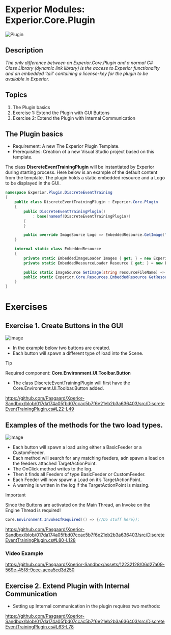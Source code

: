 # Experior Modules: Experior.Core.Plugin

![Plugin](https://github.com/Pasgaard/Xperior-Sandbox/assets/12232128/2ae16ca8-082b-48f9-aeb1-d496fba9096e=20x20)

## Description
_The only difference between an Experior.Core.Plugin and a normal C# Class Library (dynamic link library) is the access to Experior functionality and an embedded ‘tail’ containing a license-key for the plugin to be available in Experior._ 

## Topics
1. The Plugin basics
2. Exercise 1: Extend the Plugin with GUI Buttons
3. Exercise 2: Extend the Plugin with Internal Communication

## The Plugin basics
* Requirement: A new The Experior Plugin Template.
* Prerequisites: Creation of a new Visual Studio project based on this template.
  
The class **DiscreteEventTrainingPlugin** will be instantiated by Experior during starting process. 
Here below is an example of the default content from the template. 
The plugin holds a static embedded resource and a Logo to be displayed in the GUI.

```csharp
namespace Experior.Plugin.DiscreteEventTraining
{
    public class DiscreteEventTrainingPlugin : Experior.Core.Plugin
    {
        public DiscreteEventTrainingPlugin()
            : base(nameof(DiscreteEventTrainingPlugin))
        {
        }

        public override ImageSource Logo => EmbeddedResource.GetImage("BasicTrainingPlugin");
    }

    internal static class EmbeddedResource
    {
        private static EmbeddedImageLoader Images { get; } = new Experior.Core.Resources.EmbeddedImageLoader();
        private static EmbeddedResourceLoader Resource { get; } = new Experior.Core.Resources.EmbeddedResourceLoader();

        public static ImageSource GetImage(string resourceFileName) => Images.Get(resourceFileName);
        public static Experior.Core.Resources.EmbeddedResource GetResource(string resourceFileName) => Resource.Get(resourceFileName);
    }
}
```

# Exercises

## Exercise 1. Create Buttons in the GUI

![image](https://github.com/Pasgaard/Xperior-Sandbox/assets/12232128/79d654f2-c3b5-4c3e-83d1-a1442a9f453b)

* In the example below two buttons are created. 
* Each button will spawn a different type of load into the Scene.

> [!TIP]  
> Required component: **Core.Environment.UI.Toolbar.Button**

* The class DiscreteEventTrainingPlugin will first have the Core.Environment.UI.Toolbar.Button added.

https://github.com/Pasgaard/Xperior-Sandbox/blob/017da174a05fbd07ccac5b7f6e21eb2b3a636403/src/DiscreteEventTrainingPlugin.cs#L22-L49

## Examples of the methods for the two load types. 

![image](https://github.com/Pasgaard/Xperior-Sandbox/assets/12232128/7e93cab8-5637-4367-95ee-8155d11841fb)

* Each button will spawn a load using either a BasicFeeder or a CustomFeeder.
* Each method will search for any matching feeders, adn spawn a load on the feeders attached TargetActionPoint.
* The OnClick method writes to the log.
* Then it finds all Feeders of type BasicFeeder or CustomFeeder.
* Each Feeder will now spawn a Load on it’s TargetActionPoint.
* A warning is written in the log if the TargetActionPoint is missing.

> [!IMPORTANT]  
> Since the Buttons are activated on the Main Thread, an Invoke on the Engine Thread is required!

```csharp
Core.Environment.InvokeIfRequired(() => {//Do stuff here});
```

https://github.com/Pasgaard/Xperior-Sandbox/blob/017da174a05fbd07ccac5b7f6e21eb2b3a636403/src/DiscreteEventTrainingPlugin.cs#L80-L128

### Video Example
https://github.com/Pasgaard/Xperior-Sandbox/assets/12232128/06d27a09-569e-45f8-9cee-aeea5cd3d250

## Exercise 2. Extend Plugin with Internal Communication
* Setting up Internal communication in the plugin requires two methods:

https://github.com/Pasgaard/Xperior-Sandbox/blob/017da174a05fbd07ccac5b7f6e21eb2b3a636403/src/DiscreteEventTrainingPlugin.cs#L63-L78




